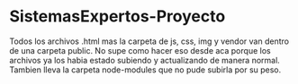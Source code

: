 # SistemasExpertos-Proyecto


Todos los archivos .html mas la carpeta de js, css, img y vendor van dentro de una carpeta public. No supe como hacer eso desde aca porque los archivos ya los habia estado subiendo y actualizando de manera normal. Tambien lleva la carpeta node-modules que no pude subirla por su peso.

